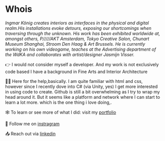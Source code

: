 # Whois

*Ingmar König creates interiors as interfaces in the physical and digital realm.His 
installations evoke detours, exposing our shortcomings when traversing through the unknown.
His work has been exhibited worldwide at, amongst others, P/////AKT Amsterdam, 
Tokyo Creative Salon, Chunart Museum Shanghai, Stroom Den Haag & Art Brussels.
He is currently working on his own videogame, teaches at the Advertising 
department of the WdKA and collaborates with artist/designer Jasmijn Visser.*

👉 I would not consider myself a developer. And my work is not exclusively code based I have a background in Fine Arts and Interior Architecture

🤦‍♂️ Here for the help,basically. I am quite familiar with html and css, however since I recently dove into C# (via Unity, yes) I get more interested in using code to create. Github is still a bit overwhelming as I try to wrap my head around it. But it seems like a platform and network where I can start to learn a lot more. which is the one thing i love doing,.

🕸️ To learn or see more of what I did: visit my [portfolio](https://www.ingmarkonig.nl)

📸 Follow me on [instragram](https://www.instagram.com/iganmr)

📤 Reach out via [linkedin](https://www.linkedin.com/in/iganmr)
